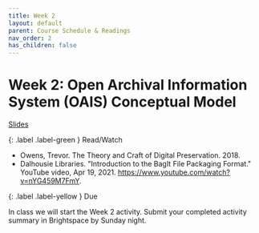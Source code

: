 ```yaml
---
title: Week 2
layout: default
parent: Course Schedule & Readings
nav_order: 2
has_children: false
---
```

# Week 2: Open Archival Information System (OAIS) Conceptual Model

<a href="{{ site.baseurl }}/slides/week_02_slide_deck.html" target="_blank">Slides</a>

{: .label .label-green }
Read/Watch

* Owens, Trevor. The Theory and Craft of Digital Preservation. 2018.
* Dalhousie Libraries. "Introduction to the BagIt File Packaging Format." YouTube video, Apr 19, 2021. <a href="https://www.youtube.com/watch?v=nYG459M7FmY" target="_blank">https://www.youtube.com/watch?v=nYG459M7FmY</a>.

{: .label .label-yellow }
Due

In class we will start the Week 2 activity. Submit your completed activity summary in Brightspace by Sunday night.